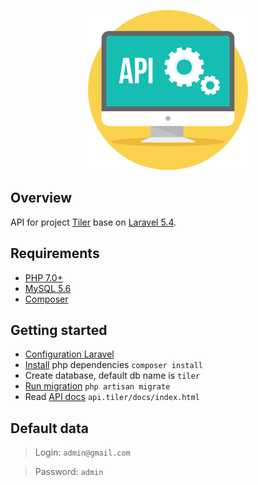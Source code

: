 <p align="center"><img src="./resources/assets/img/api.png"></p>

## Overview
API for project [Tiler]() base on [Laravel 5.4](https://laravel.com/).

## Requirements
- [PHP 7.0+](http://php.net/)
- [MySQL 5.6](https://dev.mysql.com/downloads/mysql/5.6.html)
- [Composer](https://getcomposer.org/)

## Getting started
- [Configuration Laravel](https://laravel.com/docs/5.4/installation#configuration)
- [Install](https://getcomposer.org/doc/01-basic-usage.md#installing-dependencies) php dependencies `composer install`
- Create database, default db name is `tiler`
- [Run migration](https://laravel.com/docs/5.4/migrations#running-migrations) `php artisan migrate`
- Read [API docs](api.tiler/docs) `api.tiler/docs/index.html`

## Default data
> Login: `admin@gmail.com`

> Password: `admin`